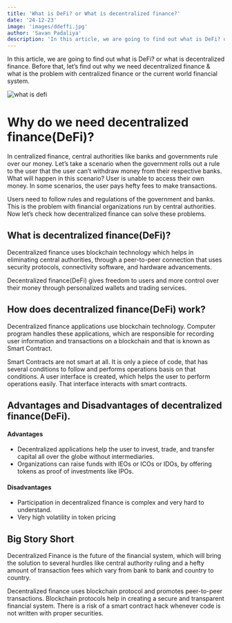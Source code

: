 ```yaml
---
title: 'What is DeFi? or What is decentralized finance?'
date: '24-12-23'
image: 'images/ddeffi.jpg'
author: 'Savan Padaliya'
description: 'In this article, we are going to find out what is DeFi? or what is decentralized finance. Before that, let’s find out why we need decentralized finance & what is the problem with centralized finance or the current world financial system.'
---
```

In this article, we are going to find out what is DeFi? or what is decentralized finance. Before that, let’s find out why we need decentralized finance & what is the problem with centralized finance or the current world financial system.

![what is defi](ddeffi.jpg)

# Why do we need decentralized finance(DeFi)?

In centralized finance, central authorities like banks and governments rule over our money. Let’s take a scenario when the government rolls out a rule to the user that the user can’t withdraw money from their respective banks. What will happen in this scenario? User is unable to access their own money. In some scenarios, the user pays hefty fees to make transactions.

Users need to follow rules and regulations of the government and banks. This is the problem with financial organizations run by central authorities. Now let’s check how decentralized finance can solve these problems.

## What is decentralized finance(DeFi)?

Decentralized finance uses blockchain technology which helps in eliminating central authorities, through a peer-to-peer connection that uses security protocols, connectivity software, and hardware advancements.

Decentralized finance(DeFi) gives freedom to users and more control over their money through personalized wallets and trading services.

## How does decentralized finance(DeFi) work?

Decentralized finance applications use blockchain technology. Computer program handles these applications, which are responsible for recording user information and transactions on a blockchain and that is known as Smart Contract.

Smart Contracts are not smart at all. It is only a piece of code, that has several conditions to follow and performs operations basis on that conditions. A user interface is created, which helps the user to perform operations easily. That interface interacts with smart contracts.

## Advantages and Disadvantages of decentralized finance(DeFi).



#### Advantages

- Decentralized applications help the user to invest, trade, and transfer capital all over the globe without intermediaries.
- Organizations can raise funds with IEOs or ICOs or IDOs, by offering tokens as proof of investments like IPOs.

#### Disadvantages

- Participation in decentralized finance is complex and very hard to understand.
- Very high volatility in token pricing

## Big Story Short

Decentralized Finance is the future of the financial system, which will bring the solution to several hurdles like central authority ruling and a hefty amount of transaction fees which vary from bank to bank and country to country.

Decentralized finance uses blockchain protocol and promotes peer-to-peer transactions. Blockchain protocols help in creating a secure and transparent financial system. There is a risk of a smart contract hack whenever code is not written with proper securities.

